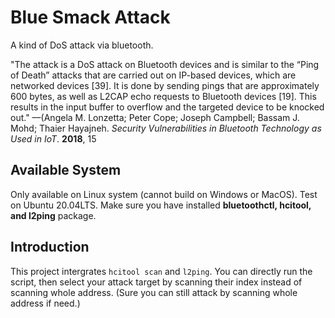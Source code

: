# Blue Smack Attack

A kind of DoS attack via bluetooth.

"The attack is a DoS attack on Bluetooth devices and is similar to the “Ping of Death” attacks that
are carried out on IP-based devices, which are networked devices [39]. It is done by sending pings that
are approximately 600 bytes, as well as L2CAP echo requests to Bluetooth devices [19]. This results in
the input buffer to overflow and the targeted device to be knocked out."
––(Angela M. Lonzetta; Peter Cope; Joseph Campbell; Bassam J. Mohd; Thaier Hayajneh. *Security Vulnerabilities in Bluetooth Technology as Used in IoT*. **2018**, 15

## Available System 

Only available on Linux system (cannot build on Windows or MacOS).
Test on Ubuntu 20.04LTS.
Make sure you have installed **bluetoothctl, hcitool, and l2ping** package.

## Introduction

This project intergrates `hcitool scan` and `l2ping`.
You can directly run the script,
then select your attack target by scanning their index instead of scanning whole address.
(Sure you can still attack by scanning whole address if need.)